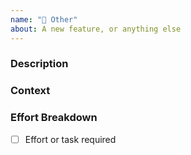 ```yaml
---
name: "🎁 Other"
about: A new feature, or anything else
---
```


### Description



### Context



### Effort Breakdown 
* [ ] Effort or task required
